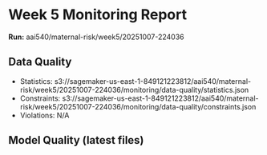 # Week 5 Monitoring Report

**Run:** aai540/maternal-risk/week5/20251007-224036

## Data Quality
- Statistics: s3://sagemaker-us-east-1-849121223812/aai540/maternal-risk/week5/20251007-224036/monitoring/data-quality/statistics.json
- Constraints: s3://sagemaker-us-east-1-849121223812/aai540/maternal-risk/week5/20251007-224036/monitoring/data-quality/constraints.json
- Violations: N/A

## Model Quality (latest files)
